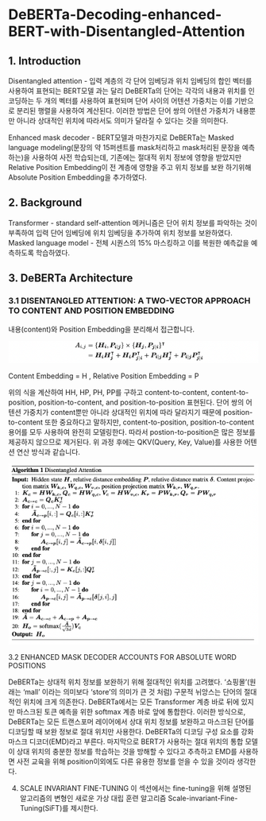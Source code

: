 # DeBERTa-Decoding-enhanced-BERT-with-Disentangled-Attention
## 1. Introduction
Disentangled attention - 입력 계층의 각 단어 임베딩과 위치 임베딩의 합인 벡터를 사용하여 표현되는 BERT모델 과는 달리 DeBERTa의 단어는 각각의 내용과 위치를 인코딩하는 두 개의 벡터를 사용하여 표현되며 단어 사이의 어텐션 가중치는 이를 기반으로 분리된 행렬을 사용하여 계산된다. 이러한 방법은 단어 쌍의 어텐션 가중치가 내용뿐만 아니라 상대적인 위치에 따라서도 의미가 달라질 수 있다는 것을 의미한다.

Enhanced mask decoder - BERT모델과 마찬가지로 DeBERTa는 Masked language modeling(문장의 약 15퍼센트를 mask처리하고 mask처리된 문장을 예측하는)을 사용하여 사전 학습되는데, 기존에는 절대적 위치 정보에 영향을 받았지만 Relative Position Embedding이 전 계층에 영향을 주고 위치 정보를 보완 하기위해 Absolute Position Embedding을 추가하였다.

## 2. Background
Transformer - standard self-attention 메커니즘은 단어 위치 정보를 파악하는 것이 부족하여 입력 단어 임베딩에 위치 임베딩을 추가하여 위치 정보를 보완하였다.
Masked language model -  전체 시퀀스의 15% 마스킹하고 이를 복원한 예측값을 예측하도록 학습하였다.
## 3. DeBERTa Architecture
### 3.1 DISENTANGLED ATTENTION: A TWO-VECTOR APPROACH TO CONTENT AND POSITION EMBEDDING

내용(content)와 Position Embedding을 분리해서 접근합니다.


<img src="img/figure2.png">

Content Embedding = H , Relative Position Embedding = P 

위의 식을 계산하여 HH, HP, PH, PP를 구하고  content-to-content, content-to-position, position-to-content, and position-to-position 표현된다. 단어 쌍의 어텐션 가중치가 content뿐만 아니라 상대적인 위치에 따라 달라지기 때문에 position-to-content 또한 중요하다고 말하지만, content-to-position, position-to-content 용어를 모두 사용하여 완전히 모델링한다. 따라서 postion-to-position은 많은 정보를 제공하지 않으므로 제거된다. 위 과정 후에는 QKV(Query, Key, Value)를 사용한 어텐션 연산 방식과 같습니다.

<img src="img/figure3.png">
                                                     <Disentangeld Attention>


3.2 ENHANCED MASK DECODER ACCOUNTS FOR ABSOLUTE WORD POSITIONS

 DeBERTa는 상대적 위치 정보를 보완하기 위해 절대적인 위치를 고려했다. ‘쇼핑몰’(원래는 ‘mall’ 이라는 의미보다 ‘store’의 의미가 큰 것 처럼) 구문적 뉘앙스는 단어의 절대적인 위치에 크게 의존한다. DeBERTa에서는 모든 Transformer 계층 바로 뒤에 있지만 마스크된 토큰 예측을 위한 softmax 계층 바로 앞에 통합한다. 이러한 방식으로, DeBERTa는 모든 트랜스포머 레이어에서 상대 위치 정보를 보완하고 마스크된 단어를 디코딩할 때 보완 정보로 절대 위치만 사용한다. 
 DeBERTa의 디코딩 구성 요소를 강화 마스크 디코더(EMD)라고 부른다. 마지막으로 BERT가 사용하는 절대 위치의 통합 모델이 상대 위치의 충분한 정보를 학습하는 것을 방해할 수 있다고 추측하고 EMD를 사용하면 사전 교육을 위해 position이외에도 다른 유용한 정보를 얻을 수 있을 것이라 생각한다.

4. SCALE INVARIANT FINE-TUNING
 이 섹션에서는 fine-tuning을 위해 설명된 알고리즘의 변형인 새로운 가상 대립 훈련 알고리즘 Scale-invariant-Fine-Tuning(SiFT)를 제시한다.
